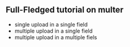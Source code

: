 ## Full-Fledged tutorial on multer 

- single upload in a single field
- multiple upload in a single field
- multiple upload in a multiple fiels
